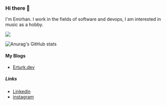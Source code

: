 ### Hi there 👋
I'm Emirhan. I work in the fields of software and devops, I am interested in music as a hobby.

<img src="https://github-readme-stats.vercel.app/api/top-langs/?username=emirhanerturkx&layout=compact&theme=merko">

![Anurag's GitHub stats](https://github-readme-stats.vercel.app/api?username=emirhanerturkxs&show_icons=true)
#### My Blogs
* [Erturk.dev](https://erturk.dev)


##### Links
* [Linkedin](https://www.linkedin.com/in/emirhan-erturk/)
* [instagram](https://instagram/eemirhan.erturk/)
